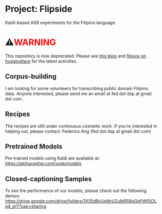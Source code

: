 # Project: Flipside
Kaldi-based ASR experiments for the Filipino language

# ⚠️<span style="color: red;">WARNING</span>
This repository is now deprecated.  Please see [this blog](https://www.angfederi.co/post/current-state-filipino-asr/) and [flipvox on huggingface](https://huggingface.co/flipvox) for the latest activities.

## Corpus-building

I am looking for some volunteers for transcribing public domain Filipino data.  Anyone interested, please send me an email at fed dot dsp at gmail dot com.

## Recipes

The recipes are still under continuous cosmetic work.  If you're interested in helping out, please contact:
Federico Ang (fed dot dsp at gmail dot com)

## Pretrained Models

Pre-trained models using Kaldi are available at:
https://alphacephei.com/vosk/models

## Closed-captioning Samples

To see the performance of our models, please check out the following demos:
https://drive.google.com/drive/folders/1X35dRcUpNrU2ulbR58pGpYWfSOLq4_wY?usp=sharing
